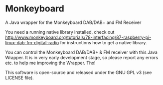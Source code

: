 # Monkeyboard
A Java wrapper for the Monkeyboard DAB/DAB+ and FM Receiver 

You need a running native library installed, check out http://www.monkeyboard.org/tutorials/78-interfacing/87-raspberry-pi-linux-dab-fm-digital-radio for instructions how to get a native library.

You can control the Monkeyboard DAB/DAB+ & FM receiver with this Java Wrapper. It is in very early development stage, so please report any errors etc. to help me improving the Wrapper. Thx!

This software is open-source and released under the GNU GPL v3 (see LICENSE file).

